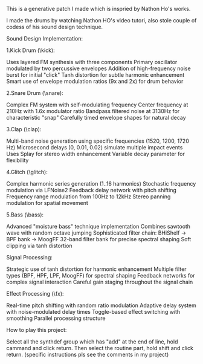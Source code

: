 
This is a generative patch I made which is inspried by Nathon Ho's works.

I made the drums by watching   Nathon HO's video tutori, also stole couple of codess of his sound design technique.

Sound Design Implementation:

1.Kick Drum (\kick):

Uses layered FM synthesis with three components
Primary oscillator modulated by two percussive envelopes
Addition of high-frequency noise burst for initial "click"
Tanh distortion for subtle harmonic enhancement
Smart use of envelope modulation ratios (9x and 2x) for drum behavior


2.Snare Drum (\snare):

Complex FM system with self-modulating frequency
Center frequency at 210Hz with 1.6x modulator ratio
Bandpass filtered noise at 3130Hz for characteristic "snap"
Carefully timed envelope shapes for natural decay


3.Clap (\clap):

Multi-band noise generation using specific frequencies (1520, 1200, 1720 Hz)
Microsecond delays (0, 0.01, 0.02) simulate multiple impact events
Uses Splay for stereo width enhancement
Variable decay parameter for flexibility


4.Glitch (\glitch):

Complex harmonic series generation (1..16 harmonics)
Stochastic frequency modulation via LFNoise2
Feedback delay network with pitch shifting
Frequency range modulation from 100Hz to 12kHz
Stereo panning modulation for spatial movement


5.Bass (\bass):

Advanced "moisture bass" technique implementation
Combines sawtooth wave with random octave jumping
Sophisticated filter chain: BHiShelf -> BPF bank -> MoogFF
32-band filter bank for precise spectral shaping
Soft clipping via tanh distortion




Signal Processing:


Strategic use of tanh distortion for harmonic enhancement
Multiple filter types (BPF, HPF, LPF, MoogFF) for spectral shaping
Feedback networks for complex signal interaction
Careful gain staging throughout the signal chain


Effect Processing (\fx):


Real-time pitch shifting with random ratio modulation
Adaptive delay system with noise-modulated delay times
Toggle-based effect switching with smoothing
Parallel processing structure


How to play this project:

Select all the synthdef group which has "add" at the end of line, hold cammand and click return. Then select the routine part, hold shift and click return.
(specific instructions pls see the comments in my project)